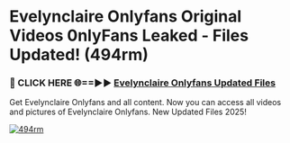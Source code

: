 # Evelynclaire Onlyfans Original Videos 0nlyFans Leaked - Files Updated! (494rm)

<h3>🔴 CLICK HERE 🌐==►► <a href="https://tinyurl.com/2m67pmp6" rel="nofollow">Evelynclaire Onlyfans Updated Files</a></h3>

Get Evelynclaire Onlyfans and all content. Now you can access all videos and pictures of Evelynclaire Onlyfans. New Updated Files 2025!

[![494rm](https://i.imgur.com/H4QAA4z.gif)](https://tinyurl.com/2m67pmp6)